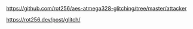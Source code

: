 https://github.com/rot256/aes-atmega328-glitching/tree/master/attacker

https://rot256.dev/post/glitch/

